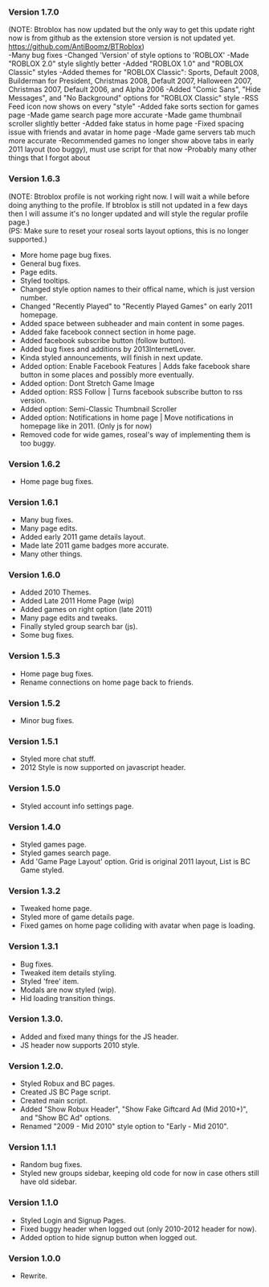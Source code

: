 ### Version 1.7.0
(NOTE: Btroblox has now updated but the only way to get this update right now is from github as the extension store version is not updated yet. https://github.com/AntiBoomz/BTRoblox)  
-Many bug fixes
-Changed 'Version' of style options to 'ROBLOX'
-Made "ROBLOX 2.0" style slightly better
-Added "ROBLOX 1.0" and "ROBLOX Classic" styles
-Added themes for "ROBLOX Classic": Sports, Default 2008, Builderman for President, Christmas 2008, Default 2007, Halloween 2007, Christmas 2007, Default 2006, and Alpha 2006
-Added "Comic Sans", "Hide Messages", and "No Background" options for "ROBLOX Classic" style
-RSS Feed icon now shows on every "style"
-Added fake sorts section for games page
-Made game search page more accurate
-Made game thumbnail scroller slightly better
-Added fake status in home page
-Fixed spacing issue with friends and avatar in home page
-Made game servers tab much more accurate
-Recommended games no longer show above tabs in early 2011 layout (too buggy), must use script for that now
-Probably many other things that I forgot about
### Version 1.6.3
(NOTE: Btroblox profile is not working right now. I will wait a while before doing anything to the profile. If btroblox is still not updated in a few days then I will assume it's no longer updated and will style the regular profile page.)  
(PS: Make sure to reset your roseal sorts layout options, this is no longer supported.)
- More home page bug fixes.
- General bug fixes.
- Page edits.
- Styled tooltips.
- Changed style option names to their offical name, which is just version number.
- Changed "Recently Played" to "Recently Played Games" on early 2011 homepage.
- Added space between subheader and main content in some pages.
- Added fake facebook connect section in home page.
- Added facebook subscribe button (follow button).
- Added bug fixes and additions by 2013InternetLover.
- Kinda styled announcements, will finish in next update.
- Added option: Enable Facebook Features | Adds fake facebook share button in some places and possibly more eventually.
- Added option: Dont Stretch Game Image
- Added option: RSS Follow | Turns facebook subscribe button to rss version.
- Added option: Semi-Classic Thumbnail Scroller
- Added option: Notifications in home page | Move notifications in homepage like in 2011. (Only js for now)
- Removed code for wide games, roseal's way of implementing them is too buggy.
### Version 1.6.2
- Home page bug fixes.
### Version 1.6.1
- Many bug fixes.
- Many page edits.
- Added early 2011 game details layout.
- Made late 2011 game badges more accurate.
- Many other things.
### Version 1.6.0
- Added 2010 Themes.
- Added Late 2011 Home Page (wip)
- Added games on right option (late 2011)
- Many page edits and tweaks.
- Finally styled group search bar (js).
- Some bug fixes.
### Version 1.5.3
- Home page bug fixes.
- Rename connections on home page back to friends.
### Version 1.5.2
- Minor bug fixes.
### Version 1.5.1
- Styled more chat stuff.
- 2012 Style is now supported on javascript header.
### Version 1.5.0
- Styled account info settings page.
### Version 1.4.0
- Styled games page.
- Styled games search page.
- Add 'Game Page Layout' option. Grid is original 2011 layout, List is BC Game styled.
### Version 1.3.2
- Tweaked home page.
- Styled more of game details page.
- Fixed games on home page colliding with avatar when page is loading.
### Version 1.3.1
- Bug fixes.
- Tweaked item details styling.
- Styled 'free' item.
- Modals are now styled (wip).
- Hid loading transition things.
### Version 1.3.0.
- Added and fixed many things for the JS header.
- JS header now supports 2010 style.
### Version 1.2.0.
- Styled Robux and BC pages.
- Created JS BC Page script.
- Created main script.
- Added "Show Robux Header", "Show Fake Giftcard Ad (Mid 2010+)", and "Show BC Ad" options.
- Renamed "2009 - Mid 2010" style option to "Early - Mid 2010".
### Version 1.1.1
- Random bug fixes.
- Styled new groups sidebar, keeping old code for now in case others still have old sidebar.
### Version 1.1.0
- Styled Login and Signup Pages.
- Fixed buggy header when logged out (only 2010-2012 header for now).
- Added option to hide signup button when logged out.
### Version 1.0.0
- Rewrite.
